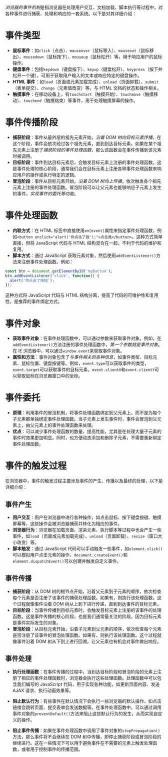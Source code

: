 *浏览器的事件机制*是指浏览器在处理用户交互、文档加载、脚本执行等过程中，对各种事件进行捕获、处理和响应的一套系统。以下是对其详细介绍：

# 事件类型

- **鼠标事件**：如`click`（点击）、`mouseover`（鼠标移入）、`mouseout`（鼠标移出）、`mousedown`（鼠标按下）、`mouseup`（鼠标松开）等，用于响应用户的鼠标操作。
- **键盘事件**：包括`keydown`（键盘按下）、`keyup`（键盘松开）、`keypress`（按下并松开一个键），可用于获取用户输入的文本或响应特定的键盘操作。
- **HTML 事件**：如`load`（页面或元素加载完成）、`unload`（页面卸载）、`submit`（表单提交）、`change`（元素值改变）等，与 HTML 文档的状态和操作相关。
- **触摸事件**：在移动设备上，有`touchstart`（触摸开始）、`touchmove`（触摸移动）、`touchend`（触摸结束）等事件，用于处理触摸屏幕的操作。

# 事件传播阶段

- **捕获阶段**：事件从最外层的祖先元素开始，*沿着 DOM 树向目标元素传播*。在这个阶段，事件会依次经过各个祖先元素，直到到达目标元素。如果在某个祖先元素上注册了*捕获阶段的事件处理函数*，那么该函数会在事件传播到该元素时被调用。
- **目标阶段**：事件到达目标元素后，会触发目标元素上注册的事件处理函数。这是事件处理的核心阶段，通常我们会在目标元素上注册各种事件处理函数来响应用户的操作或执行特定的逻辑。
- **冒泡阶段**：事件从目标元素开始，*沿着 DOM 树向上传播*，依次触发各个祖先元素上注册的事件处理函数。冒泡阶段可以让父元素也能够响应子元素上发生的事件，*实现事件的委托等功能*。

# 事件处理函数

- **内联方式**：在 HTML 标签中直接使用`on[event]`属性来指定事件处理函数，例如`<button onclick="alert('你点击了我');">点击我</button>`。这种方式简单直接，但将 JavaScript 代码与 HTML 结构混合在一起，不利于代码的维护和复用。
- **脚本方式**：通过 JavaScript 获取元素对象，然后使用`addEventListener()`方法来注册事件处理函数。例如：

```js
const btn = document.getElementById('myButton');
btn.addEventListener('click', function() {
  alert('你点击了按钮');
});
```

这种方式将 JavaScript 代码与 HTML 结构分离，提高了代码的可维护性和复用性，是推荐的事件绑定方式。

# 事件对象

- **获取事件对象**：在事件处理函数中，可以通过参数来获取事件对象。例如，在`addEventListener()`方法注册的事件处理函数中，*第一个参数就是事件对象*。在 IE 浏览器中，可以通过`window.event`来获取事件对象。
- **属性和方法**：事件对象包含了*与事件相关的各种信息*，如事件类型、目标元素、鼠标位置、键盘按键等。例如，`event.type`可以获取事件的类型，`event.target`可以获取事件的目标元素，`event.clientX`和`event.clientY`可以获取鼠标在浏览器窗口中的坐标。

# 事件委托

- **原理**：利用事件的冒泡机制，将事件处理函数绑定到父元素上，而不是为每个子元素都单独绑定事件处理函数。当子元素上发生事件时，事件会冒泡到父元素上，由父元素上的事件处理函数来处理。
- **优点**：可以减少事件处理函数的数量，提高性能，尤其是在处理大量子元素的事件时效果更加明显。同时，也方便动态添加和删除子元素，不需要重新绑定事件处理函数。


# 事件的触发过程
在浏览器中，事件的触发过程主要涉及事件的产生、传播以及最终的处理，以下是详细介绍：

## 事件产生

- **用户交互**：用户在浏览器中进行各种操作，如点击鼠标、按下键盘按键、触摸屏幕等，这些操作会被浏览器捕获并转化为相应的事件。
- **浏览器行为**：浏览器在加载页面、渲染元素、执行脚本等过程中也会产生一些事件，如`load`（页面或元素加载完成）、`unload`（页面卸载）、`resize`（窗口大小改变）等。
- **脚本触发**：通过 JavaScript 代码可以手动触发一些事件，如`element.click()`可以模拟用户点击元素的操作，`document.createEvent()`和`element.dispatchEvent()`可以创建并触发自定义事件。

## 事件传播

- **捕获阶段**：从 DOM 树的根节点开始，沿着父元素到子元素的顺序，依次检查每个元素是否注册了该事件的捕获处理函数。如果有，则执行该处理函数。这个过程就像事件沿着 DOM 树从上到下进行传递，直到到达事件的目标元素。
- **目标阶段**：当事件传播到目标元素时，会触发目标元素上注册的该事件的处理函数。这是事件传播的核心阶段，也是我们通常最关注的阶段，因为目标元素是事件实际发生的对象。
- **冒泡阶段**：从目标元素开始，沿着子元素到父元素的顺序，依次检查每个元素是否注册了该事件的冒泡处理函数。如果有，则执行该处理函数。这个过程就像事件沿着 DOM 树从下到上进行回溯，让父元素也有机会对事件做出响应。

## 事件处理

- **执行处理函数**：在事件传播的过程中，当到达目标阶段和冒泡阶段的元素上注册了相应的事件处理函数时，浏览器会执行这些处理函数。处理函数中可以包含我们编写的 JavaScript 代码，用于实现各种功能，如更新页面内容、发送 AJAX 请求、执行动画效果等。
    
- **阻止默认行为**：有些事件在默认情况下会执行一些浏览器的默认操作，如点击链接会跳转页面、提交表单会发送数据等。在事件处理函数中，可以通过调用事件对象的`preventDefault()`方法来阻止这些默认行为的发生，从而实现自定义的操作。
    
- **阻止事件传播**：如果在事件处理函数中调用了事件对象的`stopPropagation()`方法，那么事件将不会继续在 DOM 树中传播，即停止捕获阶段或冒泡阶段的继续进行。这在一些情况下可以用于避免事件在不需要的元素上触发处理函数，或者用于控制事件的传播范围。